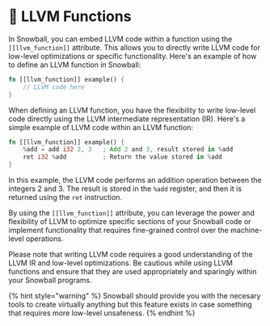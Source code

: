# 💢 LLVM Functions

In Snowball, you can embed LLVM code within a function using the `[[llvm_function]]` attribute. This allows you to directly write LLVM code for low-level optimizations or specific functionality. Here's an example of how to define an LLVM function in Snowball:

```rust
fn [[llvm_function]] example() {
    // LLVM code here
}
```

When defining an LLVM function, you have the flexibility to write low-level code directly using the LLVM intermediate representation (IR). Here's a simple example of LLVM code within an LLVM function:

```rust
fn [[llvm_function]] example() {
    %add = add i32 2, 3   ; Add 2 and 3, result stored in %add
    ret i32 %add          ; Return the value stored in %add
}
```

In this example, the LLVM code performs an addition operation between the integers 2 and 3. The result is stored in the `%add` register, and then it is returned using the `ret` instruction.

By using the `[[llvm_function]]` attribute, you can leverage the power and flexibility of LLVM to optimize specific sections of your Snowball code or implement functionality that requires fine-grained control over the machine-level operations.

Please note that writing LLVM code requires a good understanding of the LLVM IR and low-level optimizations. Be cautious while using LLVM functions and ensure that they are used appropriately and sparingly within your Snowball programs.

{% hint style="warning" %}
Snowball should provide you with the necesary tools to create virtually anything but this feature exists in case something that requires more low-level unsafeness.
{% endhint %}
